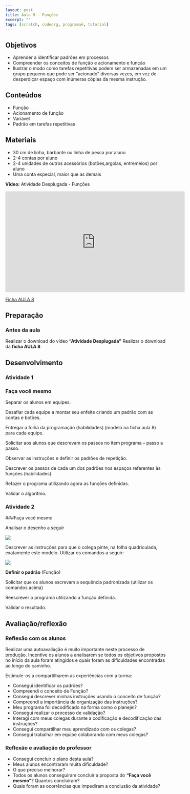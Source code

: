 ```yaml
---
layout: post
title: Aula 9 - Funções
excerpt: ""
tags: [scratch, codeorg, programaê, tutorial]
---
```


## Objetivos
 - Aprender a identificar padrões em processos
 - Compreender os conceitos de função e acionamento e função
 - Ilustrar o modo como tarefas repetitivas podem ser armazenadas em um grupo pequeno que pode ser “acionado” diversas vezes, em vez de desperdiçar espaço com inúmeras cópias da mesma instrução.

## Conteúdos
 - Função
 - Acionamento de função
 - Variável
 - Padrão em tarefas repetitivas

## Materiais
 - 30 cm de linha, barbante ou linha de pesca por aluno
 - 2-4 contas por aluno
 - 2-4 unidades de outros acessórios (botões,argolas, entremeios) por aluno
 - Uma conta especial, maior que as demais

**Vídeo:**
Atividade Desplugada - Funções

<iframe width="560" height="315" src="https://www.youtube.com/embed/NAViNTHS3LU" frameborder="0" allowfullscreen></iframe>

[Ficha AULA 8](/blocos/pdf/ficha%208-funcoes.pdf)

## Preparação
### Antes da aula

Realizar o download do vídeo **“Atividade Desplugada”**
Realizar o download da **ficha AULA 8**

## Desenvolvimento

### Atividade 1

### Faça você mesmo
Separar os alunos em equipes.

Desafiar cada equipe a montar seu enfeite criando um padrão com as contas e botões.

Entregar a folha da programação (habilidades)  (modelo na ficha aula 8) para cada equipe.

Solicitar aos alunos que descrevam os passos no item programa – passo a passo.

Observar as instruções e definir os padrões de repetição.

Descrever os passos de cada um dos padrões nos espaços referentes às funções (habilidades).

Refazer o programa utilizando agora as funções definidas.

Validar o algoritmo.

### Atividade 2

###Faça você mesmo

Analisar o desenho a seguir

![](/blocos/imagens/aula9-1.png)

Descrever as instruções para que o colega pinte, na folha quadriculada, exatamente este modelo. Utilizar os comandos a seguir:

![](/blocos/imagens/aula9-2.png)

**Definir o padrão** (Função)

Solicitar que os alunos escrevam a sequência padronizada (utilizar os comandos acima)

Reescrever o programa utilizando a função definida.

Validar o resultado.



## Avaliação/reflexão
### Reflexão com os alunos

Realizar uma autoavaliação é muito importante neste processo de produção. Incentive os alunos a analisarem se todos os objetivos propostos no início da aula foram atingidos e quais foram as dificuldades encontradas ao longo do caminho.

Estimule-os a compartilharem as experiências com a turma:

 - Consegui identificar os padrões?
 - Compreendi o conceito de Função?
 - Consegui descrever minhas instruções usando o conceito de função?
 - Compreendi a importância da organização das instruções?
 - Meu programa foi decodificado na forma como o planejei?
 - Consegui realizar o processo de validação?
 - Interagi com meus colegas durante a codificação e decodificação das instruções?
 - Consegui compartilhar meu aprendizado com os colegas?
 - Consegui trabalhar em equipe colaborando com meus colegas?

### Reflexão e avaliação do professor
 - Consegui concluir o plano desta aula?
 - Meus alunos encontraram muita dificuldade?
 - O que preciso melhorar?
 - Todos os alunos conseguiram concluir a proposta do **“Faça você mesmo”**? Quantos concluíram?
 - Quais foram as ocorrências que impediram a conclusão da atividade?
